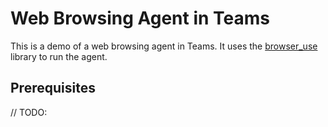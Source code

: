 # Web Browsing Agent in Teams

This is a demo of a web browsing agent in Teams. It uses the [browser_use](https://github.com/browser-use/browser-use) library to run the agent.

## Prerequisites

// TODO:
